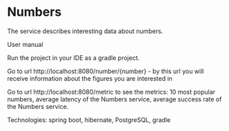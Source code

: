 # Numbers

The service describes interesting data about numbers.

User manual

Run the project in your IDE as a gradle project.

Go to url http://localhost:8080/number/{number} - by this url you will receive information about the figures you are interested in

Go to url http://localhost:8080/metric to see the metrics: 10 most popular numbers, average latency of the Numbers service, average success rate of the Numbers service.

Technologies: spring boot, hibernate, PostgreSQL, gradle
